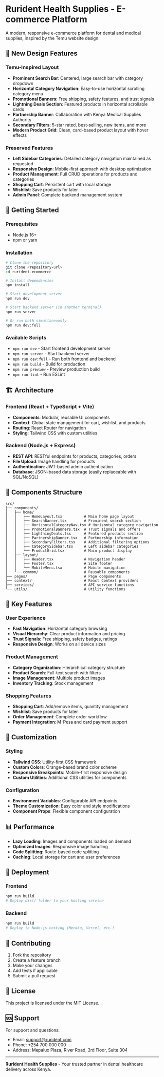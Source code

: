 # Rurident Health Supplies - E-commerce Platform

A modern, responsive e-commerce platform for dental and medical supplies, inspired by the Temu website design.

## 🎨 New Design Features

### Temu-Inspired Layout
- **Prominent Search Bar**: Centered, large search bar with category dropdown
- **Horizontal Category Navigation**: Easy-to-use horizontal scrolling category menu
- **Promotional Banners**: Free shipping, safety features, and trust signals
- **Lightning Deals Section**: Featured products in horizontal scrollable cards
- **Partnership Banner**: Collaboration with Kenya Medical Supplies Authority
- **Secondary Filters**: 5-star rated, best-selling, new items, and more
- **Modern Product Grid**: Clean, card-based product layout with hover effects

### Preserved Features
- **Left Sidebar Categories**: Detailed category navigation maintained as requested
- **Responsive Design**: Mobile-first approach with desktop optimization
- **Product Management**: Full CRUD operations for products and categories
- **Shopping Cart**: Persistent cart with local storage
- **Wishlist**: Save products for later
- **Admin Panel**: Complete backend management system

## 🚀 Getting Started

### Prerequisites
- Node.js 16+ 
- npm or yarn

### Installation
```bash
# Clone the repository
git clone <repository-url>
cd rurident-ecommerce

# Install dependencies
npm install

# Start development server
npm run dev

# Start backend server (in another terminal)
npm run server

# Or run both simultaneously
npm run dev:full
```

### Available Scripts
- `npm run dev` - Start frontend development server
- `npm run server` - Start backend server
- `npm run dev:full` - Run both frontend and backend
- `npm run build` - Build for production
- `npm run preview` - Preview production build
- `npm run lint` - Run ESLint

## 🏗️ Architecture

### Frontend (React + TypeScript + Vite)
- **Components**: Modular, reusable UI components
- **Context**: Global state management for cart, wishlist, and products
- **Routing**: React Router for navigation
- **Styling**: Tailwind CSS with custom utilities

### Backend (Node.js + Express)
- **REST API**: RESTful endpoints for products, categories, orders
- **File Upload**: Image handling for products
- **Authentication**: JWT-based admin authentication
- **Database**: JSON-based data storage (easily replaceable with SQL/NoSQL)

## 📱 Components Structure

```
src/
├── components/
│   ├── home/
│   │   ├── HomeLayout.tsx          # Main home page layout
│   │   ├── SearchBanner.tsx        # Prominent search section
│   │   ├── HorizontalCategoryNav.tsx # Horizontal category navigation
│   │   ├── PromotionalBanners.tsx  # Trust signals and offers
│   │   ├── LightningDeals.tsx      # Featured products section
│   │   ├── PartnershipBanner.tsx   # Partnership information
│   │   ├── SecondaryFilters.tsx    # Additional filtering options
│   │   ├── CategorySidebar.tsx     # Left sidebar categories
│   │   └── ProductGrid.tsx         # Main product display
│   ├── layout/
│   │   ├── Header.tsx              # Navigation header
│   │   ├── Footer.tsx              # Site footer
│   │   └── MobileMenu.tsx          # Mobile navigation
│   └── common/                     # Reusable components
├── pages/                          # Page components
├── context/                        # React Context providers
├── services/                       # API service functions
└── utils/                          # Utility functions
```

## 🎯 Key Features

### User Experience
- **Fast Navigation**: Horizontal category browsing
- **Visual Hierarchy**: Clear product information and pricing
- **Trust Signals**: Free shipping, safety badges, ratings
- **Responsive Design**: Works on all device sizes

### Product Management
- **Category Organization**: Hierarchical category structure
- **Product Search**: Full-text search with filters
- **Image Management**: Multiple product images
- **Inventory Tracking**: Stock management

### Shopping Features
- **Shopping Cart**: Add/remove items, quantity management
- **Wishlist**: Save products for later
- **Order Management**: Complete order workflow
- **Payment Integration**: M-Pesa and card payment support

## 🔧 Customization

### Styling
- **Tailwind CSS**: Utility-first CSS framework
- **Custom Colors**: Orange-based brand color scheme
- **Responsive Breakpoints**: Mobile-first responsive design
- **Custom Utilities**: Additional CSS utilities for components

### Configuration
- **Environment Variables**: Configurable API endpoints
- **Theme Customization**: Easy color and style modifications
- **Component Props**: Flexible component configuration

## 📊 Performance

- **Lazy Loading**: Images and components loaded on demand
- **Optimized Images**: Responsive image handling
- **Code Splitting**: Route-based code splitting
- **Caching**: Local storage for cart and user preferences

## 🚀 Deployment

### Frontend
```bash
npm run build
# Deploy dist/ folder to your hosting service
```

### Backend
```bash
npm run build
# Deploy to Node.js hosting (Heroku, Vercel, etc.)
```

## 🤝 Contributing

1. Fork the repository
2. Create a feature branch
3. Make your changes
4. Add tests if applicable
5. Submit a pull request

## 📄 License

This project is licensed under the MIT License.

## 🆘 Support

For support and questions:
- Email: support@rurident.com
- Phone: +254 700 000 000
- Address: Mepalux Plaza, River Road, 3rd Floor, Suite 304

---

**Rurident Health Supplies** - Your trusted partner in dental healthcare delivery across Kenya.
